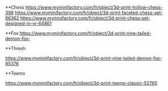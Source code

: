 **Chess https://www.myminifactory.com/fr/object/3d-print-hollow-chess-398
https://www.myminifactory.com/fr/object/3d-print-faceted-chess-set-66362
https://www.myminifactory.com/fr/object/3d-print-chess-set-designed-in-vr-64861

**Fox
https://www.myminifactory.com/fr/object/3d-print-nine-tailed-demon-fox-

**Thresh 

https://www.myminifactory.com/fr/object/3d-print-nine-tailed-demon-fox-85378

**Teemo

https://www.myminifactory.com/fr/object/3d-print-teemo-classic-52765
